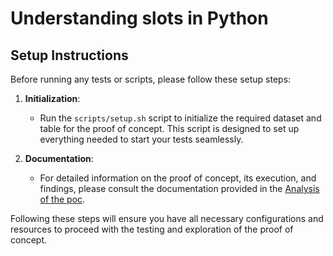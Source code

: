 # Understanding slots in Python

## Setup Instructions

Before running any tests or scripts, please follow these setup steps:

1. **Initialization**:
   - Run the `scripts/setup.sh` script to initialize the required dataset and table for the proof of concept. This script is designed to set up everything needed to start your tests seamlessly.

2. **Documentation**:
   - For detailed information on the proof of concept, its execution, and findings, please consult the documentation provided in the [Analysis of the poc](DOCUMENTATION.md).

Following these steps will ensure you have all necessary configurations and resources to proceed with the testing and exploration of the proof of concept.
